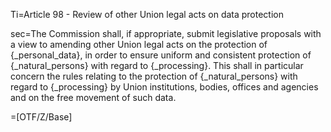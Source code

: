 Ti=Article 98 - Review of other Union legal acts on data protection

sec=The Commission shall, if appropriate, submit legislative proposals with a view to amending other Union legal acts on the protection of {_personal_data}, in order to ensure uniform and consistent protection of {_natural_persons} with regard to {_processing}. This shall in particular concern the rules relating to the protection of {_natural_persons} with regard to {_processing} by Union institutions, bodies, offices and agencies and on the free movement of such data.

=[OTF/Z/Base]
